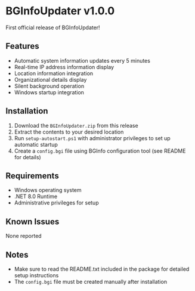 # BGInfoUpdater v1.0.0

First official release of BGInfoUpdater!

## Features

- Automatic system information updates every 5 minutes
- Real-time IP address information display
- Location information integration
- Organizational details display
- Silent background operation
- Windows startup integration

## Installation

1. Download the `BGInfoUpdater.zip` from this release
2. Extract the contents to your desired location
3. Run `setup-autostart.ps1` with administrator privileges to set up automatic startup
4. Create a `config.bgi` file using BGInfo configuration tool (see README for details)

## Requirements

- Windows operating system
- .NET 8.0 Runtime
- Administrative privileges for setup

## Known Issues

None reported

## Notes

- Make sure to read the README.txt included in the package for detailed setup instructions
- The `config.bgi` file must be created manually after installation
